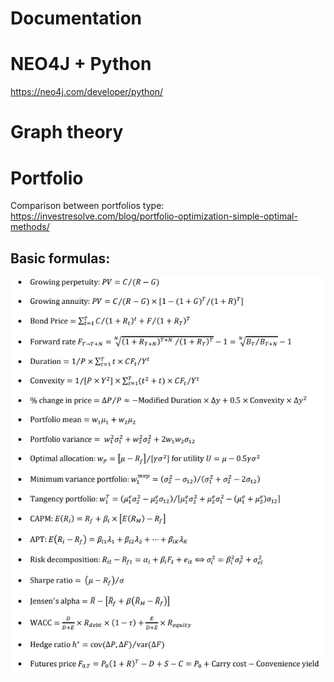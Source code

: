 # Documentation

# NEO4J + Python

https://neo4j.com/developer/python/

# Graph theory

# Portfolio

Comparison between portfolios type: https://investresolve.com/blog/portfolio-optimization-simple-optimal-methods/

## Basic formulas:

<img src="https://github.com/neo-portfolio/Documentation/blob/master/images/basic_formulas.png?raw=true" />
